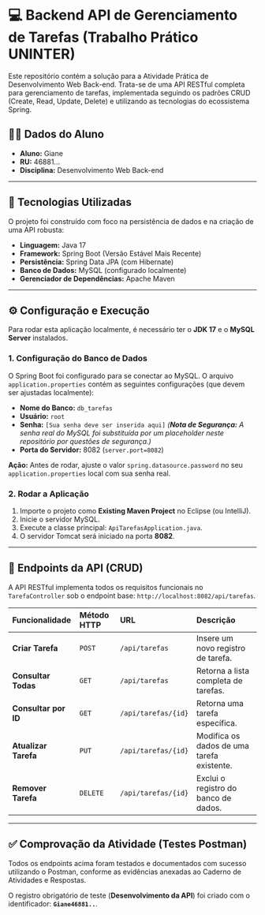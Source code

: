 # 💻 Backend API de Gerenciamento de Tarefas (Trabalho Prático UNINTER)

Este repositório contém a solução para a Atividade Prática de Desenvolvimento Web Back-end. Trata-se de uma API RESTful completa para gerenciamento de tarefas, implementada seguindo os padrões CRUD (Create, Read, Update, Delete) e utilizando as tecnologias do ecossistema Spring.

## 🧑‍🎓 Dados do Aluno

* **Aluno:** Giane
* **RU:** 46881...
* **Disciplina:** Desenvolvimento Web Back-end

---

## 🚀 Tecnologias Utilizadas

O projeto foi construído com foco na persistência de dados e na criação de uma API robusta:

* **Linguagem:** Java 17
* **Framework:** Spring Boot (Versão Estável Mais Recente)
* **Persistência:** Spring Data JPA (com Hibernate)
* **Banco de Dados:** MySQL (configurado localmente)
* **Gerenciador de Dependências:** Apache Maven

---

## ⚙️ Configuração e Execução

Para rodar esta aplicação localmente, é necessário ter o **JDK 17** e o **MySQL Server** instalados.

### 1. Configuração do Banco de Dados

O Spring Boot foi configurado para se conectar ao MySQL. O arquivo `application.properties` contém as seguintes configurações (que devem ser ajustadas localmente):

* **Nome do Banco:** `db_tarefas`
* **Usuário:** `root`
* **Senha:** `[Sua senha deve ser inserida aqui]` *(**Nota de Segurança:** A senha real do MySQL foi substituída por um placeholder neste repositório por questões de segurança.)*
* **Porta do Servidor:** 8082 (`server.port=8082`)

**Ação:** Antes de rodar, ajuste o valor `spring.datasource.password` no seu `application.properties` local com sua senha real.

### 2. Rodar a Aplicação

1.  Importe o projeto como **Existing Maven Project** no Eclipse (ou IntelliJ).
2.  Inicie o servidor MySQL.
3.  Execute a classe principal: `ApiTarefasApplication.java`.
4.  O servidor Tomcat será iniciado na porta **8082**.

---

## 📌 Endpoints da API (CRUD)

A API RESTful implementa todos os requisitos funcionais no `TarefaController` sob o endpoint base: `http://localhost:8082/api/tarefas`.

| Funcionalidade | Método HTTP | URL | Descrição |
| :--- | :--- | :--- | :--- |
| **Criar Tarefa** | `POST` | `/api/tarefas` | Insere um novo registro de tarefa. |
| **Consultar Todas** | `GET` | `/api/tarefas` | Retorna a lista completa de tarefas. |
| **Consultar por ID** | `GET` | `/api/tarefas/{id}` | Retorna uma tarefa específica. |
| **Atualizar Tarefa**| `PUT` | `/api/tarefas/{id}` | Modifica os dados de uma tarefa existente. |
| **Remover Tarefa** | `DELETE` | `/api/tarefas/{id}` | Exclui o registro do banco de dados. |

---

## ✅ Comprovação da Atividade (Testes Postman)

Todos os endpoints acima foram testados e documentados com sucesso utilizando o Postman, conforme as evidências anexadas ao Caderno de Atividades e Respostas.

O registro obrigatório de teste (**Desenvolvimento da API**) foi criado com o identificador: **`Giane46881..`**.


